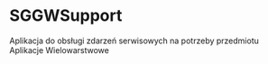 # SGGWSupport

Aplikacja do obsługi zdarzeń serwisowych na potrzeby przedmiotu Aplikacje Wielowarstwowe
